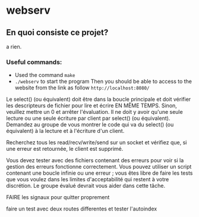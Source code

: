 # webserv

## En quoi consiste ce projet?

a rien.

### Useful commands:

- Used the command ```make```
- ```./webserv``` to start the program
Then you should be able to access to the website from the link as follow <tab>```http://localhost:8080/```<tab>



Le select() (ou équivalent) doit être dans la boucle principale et doit vérifier les descripteurs de fichier pour lire et écrire EN MÊME TEMPS. Sinon, veuillez mettre un 0 et arrêter l'évaluation.
Il ne doit y avoir qu'une seule lecture ou une seule écriture par client par select() (ou équivalent). Demandez au groupe de vous montrer le code qui va du select() (ou équivalent) à la lecture et à l'écriture d'un client.

Recherchez tous les read/recv/write/send sur un socket et vérifiez que, si une erreur est retournée, le client est supprimé.

Vous devez tester avec des fichiers contenant des erreurs pour voir si la gestion des erreurs fonctionne correctement. Vous pouvez utiliser un script contenant une boucle infinie ou une erreur ; vous êtes libre de faire les tests que vous voulez dans les limites d'acceptabilité qui restent à votre discrétion. Le groupe évalué devrait vous aider dans cette tâche.

FAIRE les signaux pour quitter proprement

faire un test avec deux routes differentes et tester l'autoindex
